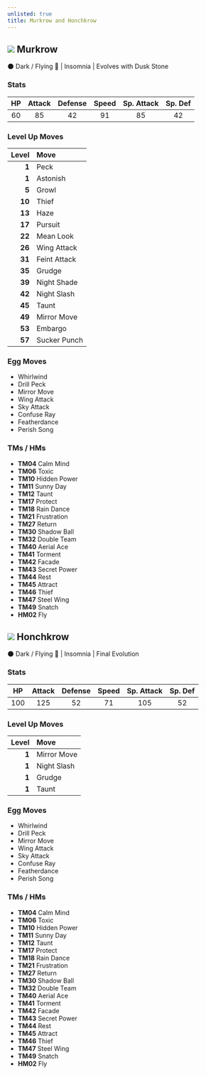 ```yaml
---
unlisted: true
title: Murkrow and Honchkrow
---
```

## ![](https://serebii.net/emerald/pokemon/198.png) Murkrow
🌑 Dark / Flying 🪽 | Insomnia | Evolves with Dusk Stone

### Stats

| HP | Attack | Defense | Speed | Sp. Attack | Sp. Def |
|:---:|:---:|:---:|:---:|:---:|:---:|
| 60 | 85 | 42 | 91 | 85 | 42 |

### Level Up Moves

| Level | Move |
|---:|:---|
| **1** | Peck |
| **1** | Astonish |
| **5** | Growl |
| **10** | Thief |
| **13** | Haze |
| **17** | Pursuit |
| **22** | Mean Look |
| **26** | Wing Attack |
| **31** | Feint Attack |
| **35** | Grudge |
| **39** | Night Shade |
| **42** | Night Slash |
| **45** | Taunt |
| **49** | Mirror Move |
| **53** | Embargo |
| **57** | Sucker Punch |

### Egg Moves
 - Whirlwind
 - Drill Peck
 - Mirror Move
 - Wing Attack
 - Sky Attack
 - Confuse Ray
 - Featherdance
 - Perish Song

### TMs / HMs
 - **TM04** Calm Mind
 - **TM06** Toxic
 - **TM10** Hidden Power
 - **TM11** Sunny Day
 - **TM12** Taunt
 - **TM17** Protect
 - **TM18** Rain Dance
 - **TM21** Frustration
 - **TM27** Return
 - **TM30** Shadow Ball
 - **TM32** Double Team
 - **TM40** Aerial Ace
 - **TM41** Torment
 - **TM42** Facade
 - **TM43** Secret Power
 - **TM44** Rest
 - **TM45** Attract
 - **TM46** Thief
 - **TM47** Steel Wing
 - **TM49** Snatch
 - **HM02** Fly

## ![](https://serebii.net/pokearth/sprites/dp/430.png) Honchkrow
🌑 Dark / Flying 🪽 | Insomnia | Final Evolution

### Stats

| HP | Attack | Defense | Speed | Sp. Attack | Sp. Def |
|:---:|:---:|:---:|:---:|:---:|:---:|
| 100 | 125 | 52 | 71 | 105 | 52 |

### Level Up Moves

| Level | Move |
|---:|:---|
| **1** | Mirror Move |
| **1** | Night Slash |
| **1** | Grudge |
| **1** | Taunt |

### Egg Moves
 - Whirlwind
 - Drill Peck
 - Mirror Move
 - Wing Attack
 - Sky Attack
 - Confuse Ray
 - Featherdance
 - Perish Song

### TMs / HMs
 - **TM04** Calm Mind
 - **TM06** Toxic
 - **TM10** Hidden Power
 - **TM11** Sunny Day
 - **TM12** Taunt
 - **TM17** Protect
 - **TM18** Rain Dance
 - **TM21** Frustration
 - **TM27** Return
 - **TM30** Shadow Ball
 - **TM32** Double Team
 - **TM40** Aerial Ace
 - **TM41** Torment
 - **TM42** Facade
 - **TM43** Secret Power
 - **TM44** Rest
 - **TM45** Attract
 - **TM46** Thief
 - **TM47** Steel Wing
 - **TM49** Snatch
 - **HM02** Fly